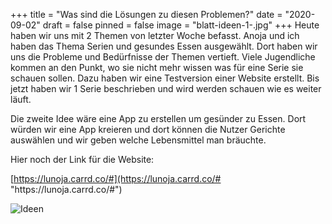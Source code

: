 +++
title = "Was sind die Lösungen zu diesen Problemen?"
date = "2020-09-02"
draft = false
pinned = false
image = "blatt-ideen-1-.jpg"
+++
Heute haben wir uns mit 2 Themen von letzter Woche befasst. Anoja und ich haben das Thema Serien und gesundes Essen ausgewählt. Dort haben wir uns die Probleme und Bedürfnisse der Themen vertieft. Viele Jugendliche kommen an den Punkt, wo sie nicht mehr wissen was für eine Serie sie schauen sollen. Dazu haben wir eine Testversion einer Website erstellt. Bis jetzt haben wir 1 Serie beschrieben und wird werden schauen wie es weiter läuft.

Die zweite Idee wäre eine App zu erstellen um gesünder zu Essen. Dort würden wir eine App kreieren und dort können die Nutzer Gerichte auswählen und wir geben welche Lebensmittel man bräuchte.

Hier noch der Link für die Website: <!--StartFragment-->

[https://lunoja.carrd.co/#](https://lunoja.carrd.co/# "https\://lunoja.carrd.co/#")

<!--EndFragment-->

![Ideen](blatt-ideen-1-.jpg)